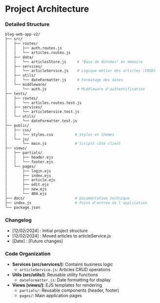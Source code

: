# Project Architecture

### Detailed Structure
```bash
blog-web-app-v2/
├── src/
│   ├── routes/
│   │   ├── auth.routes.js
│   │   └── articles.routes.js
│   ├── data/
│   │   └── articlesStore.js     # "Base de données" en mémoire
│   ├── services/
│   │   └── articleService.js    # Logique métier des articles (CRUD)
│   ├── utils/
│   │   └── dateFormatter.js     # Formatage des dates
│   └── middleware/
│       └── auth.js              # Middleware d'authentification
├── tests/
│   ├── routes/
│   │   └── articles.routes.test.js
│   ├── services/
│   │   └── articleService.test.js
│   └── utils/
│       └── dateFormatter.test.js
├── public/
│   ├── css/
│   │   └── styles.css          # Styles et thèmes
│   └── js/
│       └── main.js             # Scripts côté client
├── views/
│   ├── partials/
│   │   ├── header.ejs
│   │   └── footer.ejs
│   └── pages/
│       ├── login.ejs
│       ├── index.ejs
│       ├── article.ejs
│       ├── edit.ejs
│       ├── new.ejs
│       └── 404.ejs
├── docs/                       # Documentation technique
├── index.js                    # Point d'entrée de l'application
└── package.json
```

### Changelog
- [12/02/2024] : Initial project structure
- [12/02/2024] : Moved articles to articleService.js
- [Date] : [Future changes]

### Code Organization
- **Services (src/services/)**: Contains business logic
  - `articleService.js`: Articles CRUD operations
- **Utils (src/utils/)**: Reusable utility functions
  - `dateFormatter.js`: Date formatting for display
- **Views (views/)**: EJS templates for rendering
  - `partials/`: Reusable components (header, footer)
  - `pages/`: Main application pages